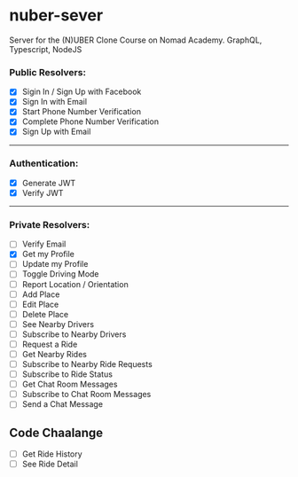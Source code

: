 # nuber-sever

Server for the (N)UBER Clone Course on Nomad Academy. GraphQL, Typescript, NodeJS

### Public Resolvers:

- [X] Sigin In / Sign Up with Facebook
- [X] Sign In with Email
- [X] Start Phone Number Verification
- [X] Complete Phone Number Verification
- [X] Sign Up with Email
--- 

### Authentication:

- [X] Generate JWT
- [X] Verify JWT

---

### Private Resolvers:

- [ ] Verify Email
- [X] Get my Profile
- [ ] Update my Profile
- [ ] Toggle Driving Mode
- [ ] Report Location / Orientation
- [ ] Add Place
- [ ] Edit Place
- [ ] Delete Place
- [ ] See Nearby Drivers
- [ ] Subscribe to Nearby Drivers
- [ ] Request a Ride
- [ ] Get Nearby Rides
- [ ] Subscribe to Nearby Ride Requests
- [ ] Subscribe to Ride Status
- [ ] Get Chat Room Messages
- [ ] Subscribe to Chat Room Messages
- [ ] Send a Chat Message

## Code Chaalange

- [ ] Get Ride History
- [ ] See Ride Detail